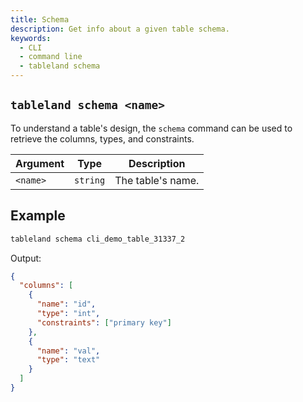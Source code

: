 ```yaml
---
title: Schema
description: Get info about a given table schema.
keywords:
  - CLI
  - command line
  - tableland schema
---
```


## `tableland schema <name>`

To understand a table's design, the `schema` command can be used to retrieve the columns, types, and constraints.

| Argument | Type     | Description       |
| -------- | -------- | ----------------- |
| `<name>` | `string` | The table's name. |

## Example

```bash
tableland schema cli_demo_table_31337_2
```

Output:

```json
{
  "columns": [
    {
      "name": "id",
      "type": "int",
      "constraints": ["primary key"]
    },
    {
      "name": "val",
      "type": "text"
    }
  ]
}
```

